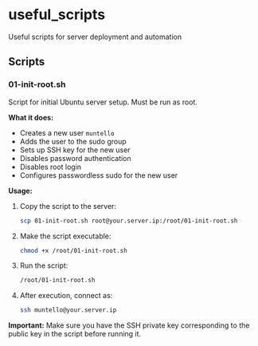 # useful_scripts
Useful scripts for server deployment and automation

## Scripts

### 01-init-root.sh
Script for initial Ubuntu server setup. Must be run as root.

**What it does:**
- Creates a new user `muntello`
- Adds the user to the sudo group
- Sets up SSH key for the new user
- Disables password authentication
- Disables root login
- Configures passwordless sudo for the new user

**Usage:**
1. Copy the script to the server:
   ```bash
   scp 01-init-root.sh root@your.server.ip:/root/01-init-root.sh
   ```

2. Make the script executable:
   ```bash
   chmod +x /root/01-init-root.sh
   ```

3. Run the script:
   ```bash
   /root/01-init-root.sh
   ```

4. After execution, connect as:
   ```bash
   ssh muntello@your.server.ip
   ```

**Important:** Make sure you have the SSH private key corresponding to the public key in the script before running it.
